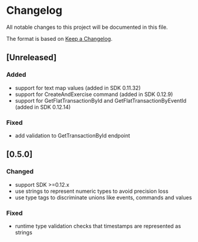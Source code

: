 # Changelog
All notable changes to this project will be documented in this file.

The format is based on [Keep a Changelog](https://keepachangelog.com/en/1.0.0/).

## [Unreleased]
### Added
- support for text map values (added in SDK 0.11.32)
- support for CreateAndExercise command (added in SDK 0.12.9)
- support for GetFlatTransactionById and GetFlatTransactionByEventId (added in SDK 0.12.14)

### Fixed
- add validation to GetTransactionById endpoint

## [0.5.0]
### Changed
- support SDK >=0.12.x
- use strings to represent numeric types to avoid precision loss
- use type tags to discriminate unions like events, commands and values

### Fixed
- runtime type validation checks that timestamps are represented as strings

